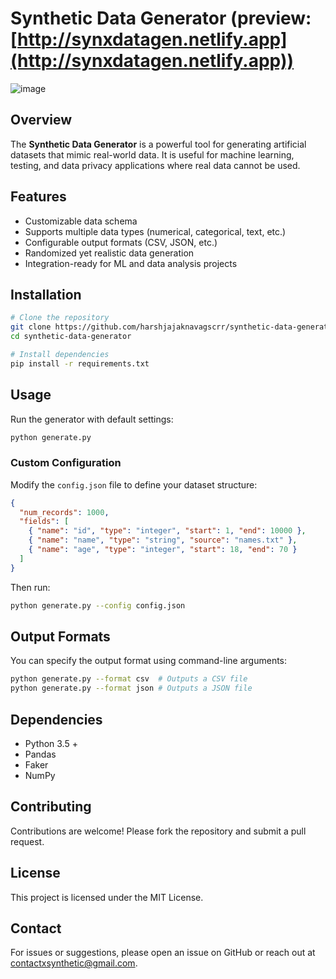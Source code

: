 # Synthetic Data Generator (preview: [http://synxdatagen.netlify.app](http://synxdatagen.netlify.app))
![image](https://github.com/user-attachments/assets/94a96024-c1aa-4a60-93d9-88a0c9d13311)
## Overview
The **Synthetic Data Generator** is a powerful tool for generating artificial datasets that mimic real-world data. It is useful for machine learning, testing, and data privacy applications where real data cannot be used.

## Features
- Customizable data schema
- Supports multiple data types (numerical, categorical, text, etc.)
- Configurable output formats (CSV, JSON, etc.)
- Randomized yet realistic data generation
- Integration-ready for ML and data analysis projects

## Installation
```sh
# Clone the repository
git clone https://github.com/harshjajaknavagscrr/synthetic-data-generator.git
cd synthetic-data-generator

# Install dependencies
pip install -r requirements.txt
```

## Usage
Run the generator with default settings:
```sh
python generate.py
```

### Custom Configuration
Modify the `config.json` file to define your dataset structure:
```json
{
  "num_records": 1000,
  "fields": [
    { "name": "id", "type": "integer", "start": 1, "end": 10000 },
    { "name": "name", "type": "string", "source": "names.txt" },
    { "name": "age", "type": "integer", "start": 18, "end": 70 }
  ]
}
```
Then run:
```sh
python generate.py --config config.json
```

## Output Formats
You can specify the output format using command-line arguments:
```sh
python generate.py --format csv  # Outputs a CSV file
python generate.py --format json # Outputs a JSON file
```

## Dependencies
- Python 3.5 +
- Pandas
- Faker
- NumPy

## Contributing
Contributions are welcome! Please fork the repository and submit a pull request.

## License
This project is licensed under the MIT License.

## Contact
For issues or suggestions, please open an issue on GitHub or reach out at [contactxsynthetic@gmail.com](mailto:contactxsynthetic@gmail.com).

